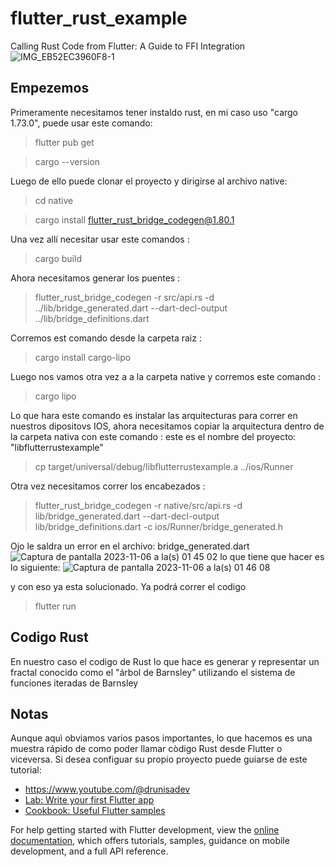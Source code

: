 # flutter_rust_example

Calling Rust Code from Flutter: A Guide to FFI Integration
![IMG_EB52EC3960F8-1](https://github.com/Tristan-2021/rust_flutter_example/assets/79274889/ca5b3b05-45b4-42ed-ae33-8cbeccff0a63)

## Empezemos 
Primeramente necesitamos tener instaldo rust, en mi caso uso "cargo 1.73.0", puede usar este comando: 
>  flutter pub get

>  cargo --version

Luego de ello puede clonar el proyecto y dirigirse al archivo native: 

> cd native

> cargo install flutter_rust_bridge_codegen@1.80.1

Una vez allí  necesitar usar este comandos : 

> cargo build

Ahora necesitamos generar los puentes : 

> flutter_rust_bridge_codegen -r src/api.rs -d ../lib/bridge_generated.dart --dart-decl-output ../lib/bridge_definitions.dart

Corremos est comando desde la carpeta raiz : 

> cargo install cargo-lipo

Luego nos vamos otra vez a a la carpeta native  y corremos este comando  : 

> cargo lipo

Lo que hara este comando es instalar las arquitecturas para correr en nuestros dipositovs IOS, ahora necesitamos copiar la arquitectura dentro de la carpeta nativa 
con este comando  : este es el nombre del proyecto: "libflutterrustexample"


> cp target/universal/debug/libflutterrustexample.a ../ios/Runner

Otra vez necesitamos correr los encabezados  : 

> flutter_rust_bridge_codegen -r native/src/api.rs -d lib/bridge_generated.dart --dart-decl-output lib/bridge_definitions.dart -c ios/Runner/bridge_generated.h

Ojo le saldra un error en el archivo: bridge_generated.dart
![Captura de pantalla 2023-11-06 a la(s) 01 45 02](https://github.com/Tristan-2021/rust_flutter_example/assets/79274889/23a1c67b-5628-43e4-9eaf-6bb58f4bd4c5)
lo que tiene que hacer es lo siguiente:
![Captura de pantalla 2023-11-06 a la(s) 01 46 08](https://github.com/Tristan-2021/rust_flutter_example/assets/79274889/3bca2adc-12b8-4590-a556-83b29defce75)

y con eso ya esta solucionado.
Ya podrá correr el codigo

> flutter run
## Codigo Rust
En nuestro caso el codigo de Rust lo que hace es generar y representar un fractal conocido como el "árbol de Barnsley" utilizando el sistema de funciones iteradas de Barnsley
## Notas
Aunque aquì obviamos varios pasos importantes, lo que hacemos es una muestra rápido de como poder llamar còdigo Rust desde Flutter o viceversa. Si desea configuar su propio proyecto puede guiarse de este tutorial:
- https://www.youtube.com/@drunisadev
- [Lab: Write your first Flutter app](https://docs.flutter.dev/get-started/codelab)
- [Cookbook: Useful Flutter samples](https://docs.flutter.dev/cookbook)

For help getting started with Flutter development, view the
[online documentation](https://docs.flutter.dev/), which offers tutorials,
samples, guidance on mobile development, and a full API reference.

